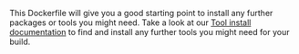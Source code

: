 This Dockerfile will give you a good starting point to install any further packages or tools you might need. Take a look at our [Tool install documentation]() to find and install any further tools you might need for your build.
